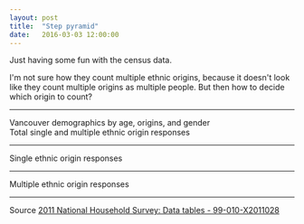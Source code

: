 ```yaml
---
layout: post
title:  "Step pyramid"
date:   2016-03-03 12:00:00
---
```


Just having some fun with the census data.

I'm not sure how they count multiple ethnic origins, because it doesn't look like they count multiple origins as multiple people. But then how to decide which origin to count?

* * *

<div class="vanpyrTitle">Vancouver demographics by age, origins, and gender</div>
<div class="vanpyrSubTitle">Total single and multiple ethnic origin responses</div>

<div id="vanpyrChart1" class="chart"></div>

* * *

<div class="vanpyrSubTitle">Single ethnic origin responses</div>

<div id="vanpyrChart2" class="chart"></div>

* * *

<div class="vanpyrSubTitle">Multiple ethnic origin responses</div>

<div id="vanpyrChart3" class="chart"></div>

* * *

Source [2011 National Household Survey: Data tables - 99-010-X2011028](http://www12.statcan.gc.ca/nhs-enm/2011/dp-pd/dt-td/Ap-eng.cfm?LANG=E&APATH=3&DETAIL=0&DIM=0&FL=A&FREE=0&GC=0&GID=0&GK=0&GRP=0&PID=105396&PRID=0&PTYPE=105277&S=0&SHOWALL=0&SUB=0&Temporal=2013&THEME=95&VID=0&VNAMEE=&VNAMEF=)

<style>{% include 2016/03/vanpyr.css %}</style>
<script src="http://d3js.org/d3.v3.min.js"></script>
<script>{% include 2016/03/vanpyr.js %}</script>